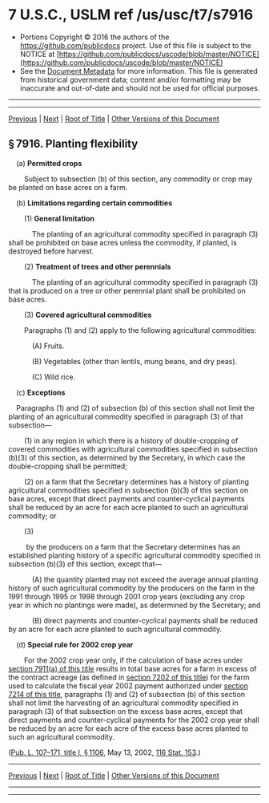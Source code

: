 ---
---

# 7 U.S.C., USLM ref /us/usc/t7/s7916

* Portions Copyright © 2016 the authors of the https://github.com/publicdocs project.
  Use of this file is subject to the NOTICE at [https://github.com/publicdocs/uscode/blob/master/NOTICE](https://github.com/publicdocs/uscode/blob/master/NOTICE)
* See the [Document Metadata](././../../../../..//README.md) for more information.
  This file is generated from historical government data; content and/or formatting may be inaccurate and out-of-date and should not be used for official purposes.

----------
----------

[Previous](./../../../../..//us/usc/t7/ch106/schI/m__us_usc_t7_s7915.md) | [Next](./../../../../..//us/usc/t7/ch106/schI/m__us_usc_t7_s7917.md) | [Root of Title](./../../../../../) | [Other Versions of this Document](https://publicdocs.github.io/go/links?ns=uslm&ref=%2Fus%2Fusc%2Ft7%2Fs7916)

## § 7916. Planting flexibility

    (a) __Permitted crops__ 

        Subject to subsection (b) of this section, any commodity or crop may be planted on base acres on a farm.

    (b) __Limitations regarding certain commodities__ 

        (1) __General limitation__ 

            The planting of an agricultural commodity specified in paragraph (3) shall be prohibited on base acres unless the commodity, if planted, is destroyed before harvest.

        (2) __Treatment of trees and other perennials__ 

            The planting of an agricultural commodity specified in paragraph (3) that is produced on a tree or other perennial plant shall be prohibited on base acres.

        (3) __Covered agricultural commodities__ 

        Paragraphs (1) and (2) apply to the following agricultural commodities:

            (A) Fruits.

            (B) Vegetables (other than lentils, mung beans, and dry peas).

            (C) Wild rice.

    (c) __Exceptions__ 

    Paragraphs (1) and (2) of subsection (b) of this section shall not limit the planting of an agricultural commodity specified in paragraph (3) of that subsection—

        (1) in any region in which there is a history of double-cropping of covered commodities with agricultural commodities specified in subsection (b)(3) of this section, as determined by the Secretary, in which case the double-cropping shall be permitted;

        (2) on a farm that the Secretary determines has a history of planting agricultural commodities specified in subsection (b)(3) of this section on base acres, except that direct payments and counter-cyclical payments shall be reduced by an acre for each acre planted to such an agricultural commodity; or

        (3)

         by the producers on a farm that the Secretary determines has an established planting history of a specific agricultural commodity specified in subsection (b)(3) of this section, except that—

            (A) the quantity planted may not exceed the average annual planting history of such agricultural commodity by the producers on the farm in the 1991 through 1995 or 1998 through 2001 crop years (excluding any crop year in which no plantings were made), as determined by the Secretary; and

            (B) direct payments and counter-cyclical payments shall be reduced by an acre for each acre planted to such agricultural commodity.

    (d) __Special rule for 2002 crop year__ 

        For the 2002 crop year only, if the calculation of base acres under [section 7911(a) of this title][/us/usc/t7/s7911/a] results in total base acres for a farm in excess of the contract acreage (as defined in [section 7202 of this title][/us/usc/t7/s7202]) for the farm used to calculate the fiscal year 2002 payment authorized under [section 7214 of this title][/us/usc/t7/s7214], paragraphs (1) and (2) of subsection (b) of this section shall not limit the harvesting of an agricultural commodity specified in paragraph (3) of that subsection on the excess base acres, except that direct payments and counter-cyclical payments for the 2002 crop year shall be reduced by an acre for each acre of the excess base acres planted to such an agricultural commodity.

([Pub. L. 107–171, title I, § 1106][/us/pl/107/171/s1106], May 13, 2002, [116 Stat. 153][/us/stat/116/153].)

----------

[Previous](./../../../../..//us/usc/t7/ch106/schI/m__us_usc_t7_s7915.md) | [Next](./../../../../..//us/usc/t7/ch106/schI/m__us_usc_t7_s7917.md) | [Root of Title](./../../../../../) | [Other Versions of this Document](https://publicdocs.github.io/go/links?ns=uslm&ref=%2Fus%2Fusc%2Ft7%2Fs7916)

----------
----------

[/us/usc/t7/s7911/a]: https://publicdocs.github.io/go/links?ns=uslm&ref=%2Fus%2Fusc%2Ft7%2Fs7911%2Fa
[/us/usc/t7/s7202]: https://publicdocs.github.io/go/links?ns=uslm&ref=%2Fus%2Fusc%2Ft7%2Fs7202
[/us/usc/t7/s7214]: https://publicdocs.github.io/go/links?ns=uslm&ref=%2Fus%2Fusc%2Ft7%2Fs7214
[/us/pl/107/171/s1106]: https://publicdocs.github.io/go/links?ns=uslm&ref=%2Fus%2Fpl%2F107%2F171%2Fs1106
[/us/stat/116/153]: https://publicdocs.github.io/go/links?ns=uslm&ref=%2Fus%2Fstat%2F116%2F153


